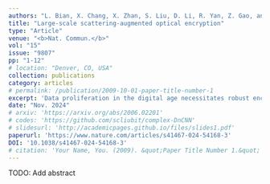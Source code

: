 ```yaml
---
authors: "L. Bian, X. Chang, X. Zhan, S. Liu, D. Li, R. Yan, Z. Gao, and J. Zhang"
title: "Large-scale scattering-augmented optical encryption"
type: "Article"
venue: "<b>Nat. Commun.</b>"
vol: "15"
issue: "9807"
pp: "1-12"
# location: "Denver, CO, USA"
collection: publications
category: articles
# permalink: /publication/2009-10-01-paper-title-number-1
excerpt: 'Data proliferation in the digital age necessitates robust encryption techniques to protect information privacy. Optical encryption leverages the multiple degrees of freedom inherent in light waves to encode information with parallel processing and enhanced security features. However, implementations of large-scale, high-security optical encryption have largely remained theoretical or limited to digital simulations due to hardware constraints, signal-to-noise ratio challenges, and precision fabrication of encoding elements. Here, we present an optical encryption platform utilizing scattering multiplexing ptychography, simultaneously enhancing security and throughput. Unlike optical encoders which rely on computer-generated randomness, our approach leverages the inherent complexity of light scattering as a natural unclonable function. This enables multi-dimensional encoding with superior randomness. Furthermore, the ptychographic configuration expands encryption throughput beyond hardware limitations through spatial multiplexing of different scatterer regions. We propose a hybrid decryption algorithm integrating model- and data-driven strategies, ensuring robust decryption against various sources of measurement noise and communication interference. We achieved optical encryption at a scale of ten-megapixel pixels with 1.23 µm resolution. Communication experiments validate the resilience of our decryption algorithm, yielding high-fidelity results even under extreme transmission conditions characterized by a 20% bit error rate. Our encryption platform offers a holistic solution for large-scale, high-security, and cost-effective cryptography.'
date: "Nov. 2024"
# arxiv: 'https://arxiv.org/abs/2006.02201'
# codes: 'https://github.com/scliubit/complex-DnCNN'
# slidesurl: 'http://academicpages.github.io/files/slides1.pdf'
paperurl: 'https://www.nature.com/articles/s41467-024-54168-3'
DOI: '10.1038/s41467-024-54168-3'
# citation: 'Your Name, You. (2009). &quot;Paper Title Number 1.&quot; <i>Journal 1</i>. 1(1).'
---
```


TODO: Add abstract